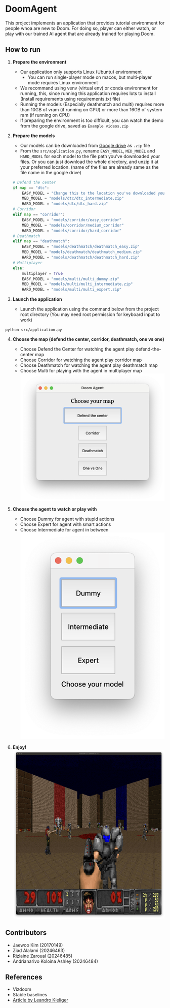 # DoomAgent

This project implements an application that provides tutorial environment for people whoa are new to Doom.
For doing so, player can either watch, or play with our trained AI agent that are already trained for playing Doom.

## How to run
1. __Prepare the environment__
    * Our application only supports Linux (Ubuntu) environment
        * You can run single-player mode on macos, but multi-player mode requires Linux environment
    * We recommand using venv (virtual env) or conda environment for running, this, since running this application requires lots to install
    (Install requirements using requirements.txt file)
    * Running the models (Especially deathmatch and multi) requires more than 10GB of vram (if running on GPU) or more than 16GB of system ram (if running on CPU)
    * If preparing the environment is too difficult, you can watch the demo from the google drive, saved as `Example videos.zip`

2. __Prepare the models__
    * Our models can be downloaded from [Google drive](https://drive.google.com/drive/folders/1njCoR8-XmdMKT8RKTulf9X1PKd-8AdAx?usp=sharing) as `.zip` file
    * From the `src/application.py`, rename `EASY_MODEL`, `MED_MODEL` and `HARD_MODEL` for each model to the file path you've downloaded your files. Or you can just download the whole directory, and unzip it at your preferred location. (name of the files are already same as the file name in the google drive)

    ```python
    # Defend the center
    if map == "dtc":
        EASY_MODEL = "Change this to the location you've downloaded your file"
        MED_MODEL = "models/dtc/dtc_intermediate.zip"
        HARD_MODEL = "models/dtc/dtc_hard.zip"
    # Corridor
    elif map == "corridor":
        EASY_MODEL = "models/corridor/easy_corridor"
        MED_MODEL = "models/corridor/medium_corridor"
        HARD_MODEL = "models/corridor/hard_corridor"
    # Deathmatch
    elif map == "deathmatch":
        EASY_MODEL = "models/deathmatch/deathmatch_easy.zip"
        MED_MODEL = "models/deathmatch/deathmatch_medium.zip"
        HARD_MODEL = "models/deathmatch/deathmatch_hard.zip"
    # Multiplayer
    else:
        multiplayer = True
        EASY_MODEL = "models/multi/multi_dummy.zip"
        MED_MODEL = "models/multi/multi_intermediate.zip"
        HARD_MODEL = "models/multi/multi_expert.zip"
    ```

3. __Launch the application__
    * Launch the application using the command below from the project root directory
        (You may need root permission for keyboard input to work)
```
python src/application.py
```

4. __Choose the map (defend the center, corridor, deathmatch, one vs one)__
    * Choose Defend the Center for watching the agent play defend-the-center map
    * Choose Corridor for watching the agent play corridor map
    * Choose Deathmatch for watching the agent play deathmatch map
    * Choose Multi for playing with the agent in multiplayer map
![image](media/Menu.png)

5. __Choose the agent to watch or play with__
    * Choose Dummy for agent with stupid actions
    * Choose Expert for agent with smart actions
    * Choose Intermediate for agent in between
![image](media/select.png)

6. __Enjoy!__
![image](media/deathmatch.png)

## Contributors
* Jaewoo Kim (20170149)
* Ziad Alalami (20246463)
* Rizlaine Zaroual (20246485)
* Andrianarivo Koloina Ashley (20246484)


## References
* Vizdoom
* Stable baselines
* [Article by Leandro Kieliger](https://lkieliger.medium.com/deep-reinforcement-learning-in-practice-by-playing-doom-part-1-getting-started-618c99075c77)
